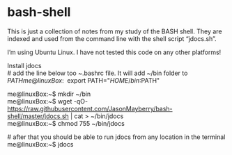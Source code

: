 # bash-shell

This is just a collection of notes from my study of the BASH shell. They are indexed and used from the command line with the shell script “jdocs.sh”.  
  
I’m using Ubuntu Linux. I have not tested this code on any other platforms!  
  
Install jdocs  
\# add the line below too ~.bashrc file. It will add ~/bin folder to $PATH  
me@linuxBox:~$ export PATH="$HOME/bin:$PATH"  

me@linuxBox:~$ mkdir ~/bin  
me@linuxBox:~$ wget -qO- https://raw.githubusercontent.com/JasonMayberry/bash-shell/master/jdocs.sh | cat > ~/bin/jdocs  
me@linuxBox:~$ chmod 755 ~/bin/jdocs  
  
\# after that you should be able to run jdocs from any location in the terminal  
me@linuxBox:~$ jdocs  
